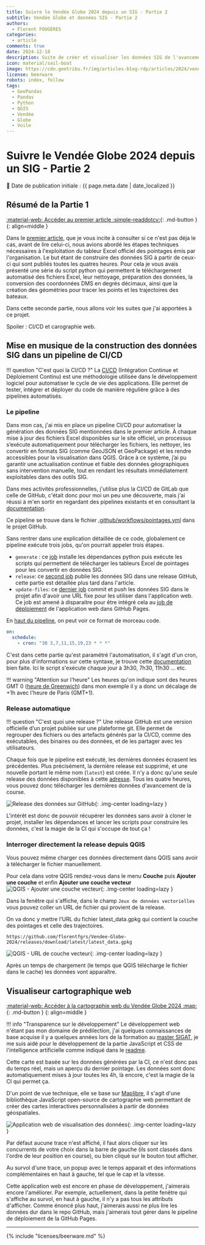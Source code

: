 ```yaml
---
title: Suivre le Vendée Globe 2024 depuis un SIG - Partie 2
subtitle: Vendée Globe et données SIG - Partie 2
authors:
  - Florent FOUGÈRES
categories:
  - article
comments: true
date: 2024-12-18
description: Suite de créer et visualiser les données SIG de l'avancement de la course du Vendée Globe 2024 à partir des tableurs officiels. Comment automatiser la génération des données SIG et les visualiser dans une application Web ou sur QGIS.
icon: material/sail-boat
image: https://cdn.geotribu.fr/img/articles-blog-rdp/articles/2024/vendee_globe_donnees_sig/webapp.png
license: beerware
robots: index, follow
tags:
  - GeoPandas
  - Pandas
  - Python
  - QGIS
  - Vendée
  - Globe
  - Voile
---
```

# Suivre le Vendée Globe 2024 depuis un SIG - Partie 2

:calendar: Date de publication initiale : {{ page.meta.date | date_localized }}

## Résumé de la Partie 1

[:material-web: Accéder au premier article :simple-readdotcv:](https://geotribu.fr/articles/2024/2024-11-20_vendee_globe_donnees_sig/){: .md-button }
{: align=middle }

Dans le [premier article](https://geotribu.fr/articles/2024/2024-11-20_vendee_globe_donnees_sig/), que je vous incite à consulter si ce n'est pas déja le cas, avant de lire celui-ci, nous avions abordé les étapes techniques nécessaires à l'exploitation du tableur Excel officiel des pointages émis par l'organisation. Le but étant de construire des données SIG à partir de ceux-ci qui sont publiés toutes les quatres heures. Pour cela je vous avais présenté une série du script python qui permettent le téléchargement automatisé des fichiers Excel, leur nettoyage, préparation des données, la conversion des coordonnées DMS en degrés décimaux, ainsi que la création des géométries pour tracer les points et les trajectoires des bateaux.

Dans cette seconde partie, nous allons voir les suites que j'ai apportées à ce projet.

Spoiler : CI/CD et carographie web.

## Mise en musique de la construction des données SIG dans un pipeline de CI/CD

!!! question "C'est quoi la CI/CD ?"
    La [CI/CD](https://fr.wikipedia.org/wiki/CI/CD) (Intégration Continue et Déploiement Continu) est une méthodologie utilisée dans le développement logiciel pour automatiser le cycle de vie des applications. Elle permet de tester, intégrer et déployer du code de manière régulière grâce à des pipelines automatisés.

### Le pipeline

Dans mon cas, j'ai mis en place un pipeline CI/CD pour automatiser la génération des données SIG mentionnées dans le premier article. À chaque mise à jour des fichiers Excel disponibles sur le site officiel, un processus s’exécute automatiquement pour télécharger les fichiers, les nettoyer, les convertir en formats SIG (comme GeoJSON et GeoPackage) et les rendre accessibles pour la visualisation dans QGIS. Grâce à ce système, j’ai pu garantir une actualisation continue et fiable des données géographiques sans intervention manuelle, tout en rendant les résultats immédiatement exploitables dans des outils SIG.

Dans mes activités professionnelles, j'utilise plus la CI/CD de GitLab que celle de GitHub, c'était donc pour moi un peu une découverte, mais j'ai réussi à m'en sortir en regardant des pipelines existants et en consultant la [documentation](https://docs.github.com/fr/actions).

Ce pipeline se trouve dans le fichier [.github/workflows/pointages.yml](https://github.com/florentfgrs/Vendee-Globe-2024/blob/main/.github/workflows/pointages.yml) dans le projet GitHub.

Sans rentrer dans une explication détaillée de ce code, globalement ce pipeline exécute trois jobs, qu'on pourrait appeler trois étapes.

- `generate` : ce [job](https://github.com/florentfgrs/Vendee-Globe-2024/blob/main/.github/workflows/pointages.yml#L21) installe les dépendances python puis exécute les scripts qui permettent de télécharger les tableurs Excel de pointages pour les convertir en données SIG.
- `release`: ce [second job](https://github.com/florentfgrs/Vendee-Globe-2024/blob/main/.github/workflows/pointages.yml#L48) publie les données SIG dans une release GitHub, cette partie est détaillée plus tard dans l'article.
- `update-files`: ce [dernier job](https://github.com/florentfgrs/Vendee-Globe-2024/blob/main/.github/workflows/pointages.yml#L75) commit et push les données SIG dans le projet afin d'avoir une URL fixe pour les utiliser dans l'application web. Ce job est amené à disparaitre pour être intégré cela au [job de déploiement](https://github.com/florentfgrs/Vendee-Globe-2024/blob/main/.github/workflows/static.yml) de l'application web dans GitHub Pages.

En [haut du pipeline](https://github.com/florentfgrs/Vendee-Globe-2024/blob/main/.github/workflows/pointages.yml#L3-L5), on peut voir ce format de morceau code.

```yaml
on:
  schedule:
    - cron: "30 3,7,11,15,19,23 * * *"
```

C'est dans cette partie qu'est paramétré l'automatisation, il s'agit d'un cron, pour plus d'informations sur cette syntaxe, je trouve cette [documentation](https://doc.ubuntu-fr.org/cron) bien faite. Ici le script s'exécute chaque jour à 3h30, 7h30, 11h30 ... etc.

!!! warning "Attention sur l'heure"
    Les heures qu'on indique sont des heures GMT 0 ([heure de Greenwich](https://time.is/fr/GMT)) dans mon exemple il y a donc un décalage de +1h avec l'heure de Paris (GMT+1).

### Release automatique

!!! question "C'est quoi une release ?"
    Une release GitHub est une version officielle d’un projet publiée sur une plateforme git. Elle permet de regrouper des fichiers ou des artefacts générés par la CI/CD, comme des exécutables, des binaires ou des données, et de les partager avec les utilisateurs.

Chaque fois que le pipeline est exécuté, les dernières données écrasent les précédentes. Plus précisément, la dernière release est supprimé, et une nouvelle portant le même nom (`latest`) est créée. Il n'y a donc qu'une seule release des données disponibles à cette [adresse](https://github.com/florentfgrs/Vendee-Globe-2024/releases/tag/latest).  Tous les quatre heures, vous pouvez donc télécharger les dernières données d'avancement de la course.

![Release des données sur GitHub](https://cdn.geotribu.fr/img/articles-blog-rdp/articles/2024/vendee_globe_donnees_sig/release.png){: .img-center loading=lazy }

L'intérêt est donc de pouvoir récupérer les données sans avoir à cloner le projet, installer les dépendances et lancer les scripts pour construire les données, c'est la magie de la CI qui s'occupe de tout ça !

### Interroger directement la release depuis QGIS

Vous pouvez même charger ces données directement dans QGIS sans avoir à télécharger le fichier manuellement.

Pour cela dans votre QGIS rendez-vous dans le menu **Couche** puis **Ajouter une couche** et enfin **Ajouter une couche vecteur**
![QGIS - Ajouter une couche vecteur](https://cdn.geotribu.fr/img/articles-blog-rdp/articles/2024/vendee_globe_donnees_sig/ajouter_une_couche.png){: .img-center loading=lazy }

Dans la fenêtre qui s'affiche, dans le champ `Jeux de données vectorielles` vous pouvez coller un URL de fichier qui provient de la release.

On va donc y mettre l'URL du fichier latest_data.gpkg qui contient la couche des pointages et celle des trajectoires.

```url
https://github.com/florentfgrs/Vendee-Globe-2024/releases/download/latest/latest_data.gpkg
```

![QGIS - URL de couche vecteur](https://cdn.geotribu.fr/img/articles-blog-rdp/articles/2024/vendee_globe_donnees_sig/qgis_url_couche_vecteur.png){: .img-center loading=lazy }

Après un temps de chargement (le temps que QGIS télécharge le fichier dans le cache) les données vont apparaître.

## Visualiseur cartographique web

[:material-web: Accéder à la cartographie web du Vendée Globe 2024 :map:](https://florentfgrs.github.io/Vendee-Globe-2024/){: .md-button }
{: align=middle }

!!! info "Transparence sur le développement"
    Le développement web n'étant pas mon domaine de prédilection, j'ai quelques connaissances de base acquise il y a quelques années lors de la formation au [master SIGAT](https://formations.univ-rennes2.fr/fr/formations/master-37/master-mention-geomatique-parcours-systeme-d-information-geographique-et-analyse-des-territoires-sigat-JEOC8L9A.html), je me suis aidé pour le développement de la partie JavaScript et CSS de l'intelligence artificielle comme indiqué dans le [readme](https://formations.univ-rennes2.fr/fr/formations/master-37/master-mention-geomatique-parcours-systeme-d-information-geographique-et-analyse-des-territoires-sigat-JEOC8L9A.html).

Cette carte est basée sur les données générées par la CI, ce n'est donc pas du temps réel, mais un aperçu du dernier pointage. Les données sont donc automatiquement mises à jour toutes les 4h, là encore, c'est la magie de la CI qui permet ça.

D'un point de vue technique, elle se base sur [Maplibre](https://maplibre.org/), il s'agit d'une bibliothèque JavaScript open-source de cartographie web permettant de créer des cartes interactives personnalisées à partir de données géospatiales.

![Application web de visualisation des données](https://cdn.geotribu.fr/img/articles-blog-rdp/articles/2024/vendee_globe_donnees_sig/webapp.png){: .img-center loading=lazy }

Par défaut aucune trace n'est affiché, il faut alors cliquer sur les concurrents de votre choix dans la barre de gauche (ils sont classés dans l'ordre de leur position en course), ou bien cliqué sur le bouton tout afficher.

Au survol d'une trace, un popup avec le temps apparait et des informations complémentaires en haut à gauche, tel que le cap et la vitesse.

Cette application web est encore en phase de développement, j'aimerais encore l'améliorer. Par exemple, actuellement, dans la petite fenêtre qui s'affiche au survol,  en haut à gauche, il n'y a pas tous les attributs d'afficher. Comme énoncé plus haut, j'aimerais aussi ne plus lire les données dur dans le repo GitHub, mais j'aimerais tout gérer dans le pipeline de déploiement de la GitHub Pages.

----

<!-- geotribu:authors-block -->

{% include "licenses/beerware.md" %}
